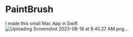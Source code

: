 # PaintBrush
I made this small Mac App in Swift
![Uploading Screenshot 2023-08-18 at 9.45.27 AM.png…]()
